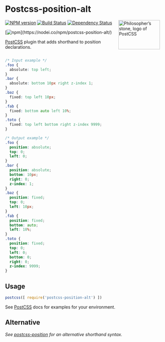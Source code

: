 # Postcss-position-alt

<img align="right" width="135" height="95"
  title="Philosopher’s stone, logo of PostCSS"
  src="http://postcss.github.io/postcss/logo-leftp.png">

[![NPM version][npm-image]][npm-url] [![Build Status][ci-img]][ci] [![Dependency Status][daviddm-image]][daviddm-url]

[![npm](https://nodei.co/npm/postcss-position-alt.svg?)](https://nodei.co/npm/postcss-position-alt/)

[PostCSS] plugin that adds shorthand to position declarations.

[PostCSS]: https://github.com/postcss/postcss
[ci-img]:  https://travis-ci.org/sylvainbaronnet/postcss-position-alt.svg
[ci]:      https://travis-ci.org/sylvainbaronnet/postcss-position-alt
[npm-url]: https://www.npmjs.com/package/postcss-position-alt
[npm-image]: https://badge.fury.io/js/postcss-position.svg
[daviddm-image]: https://david-dm.org/sylvainbaronnet/postcss-position-alt.svg
[daviddm-url]: https://david-dm.org/sylvainbaronnet/postcss-position-alt



```css

/* Input example */
.foo {
  absolute: top left;
}
.bar {
  absolute: bottom 10px right z-index 1;
}
.baz {
  fixed: top left 10px;
}
.fab {
  fixed: bottom auto left 10%;
}
.toto {
  fixed: top left bottom right z-index 9999;
}
```

```css
/* Output example */
.foo {
  position: absolute;
  top: 0;
  left: 0;
}
.bar {
  position: absolute;
  bottom: 10px;
  right: 0;
  z-index: 1;
}
.baz {
  position: fixed;
  top: 0;
  left: 10px;
}
.fab {
  position: fixed;
  bottom: auto;
  left: 10%;
}
.toto {
  position: fixed;
  top: 0;
  left: 0;
  bottom: 0;
  right: 0;
  z-index: 9999;
}
```

## Usage

```js
postcss([ require('postcss-position-alt') ])
```

See [PostCSS] docs for examples for your environment.


## Alternative 

*See [postcss-position](https://github.com/seaneking/postcss-position) for an alternative shorthand syntax.*